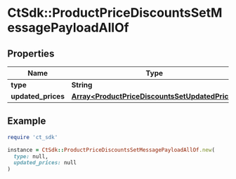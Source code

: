 # CtSdk::ProductPriceDiscountsSetMessagePayloadAllOf

## Properties

| Name | Type | Description | Notes |
| ---- | ---- | ----------- | ----- |
| **type** | **String** |  | [optional] |
| **updated_prices** | [**Array&lt;ProductPriceDiscountsSetUpdatedPrice&gt;**](ProductPriceDiscountsSetUpdatedPrice.md) |  | [optional] |

## Example

```ruby
require 'ct_sdk'

instance = CtSdk::ProductPriceDiscountsSetMessagePayloadAllOf.new(
  type: null,
  updated_prices: null
)
```

